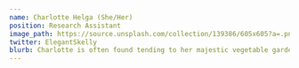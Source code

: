 ```yaml
---
name: Charlotte Helga (She/Her)
position: Research Assistant
image_path: https://source.unsplash.com/collection/139386/605x605?a=.png
twitter: ElegantSkelly
blurb: Charlotte is often found tending to her majestic vegetable garden.
---
```

